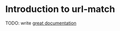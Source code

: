 # Introduction to url-match

TODO: write [great documentation](http://jacobian.org/writing/what-to-write/)
